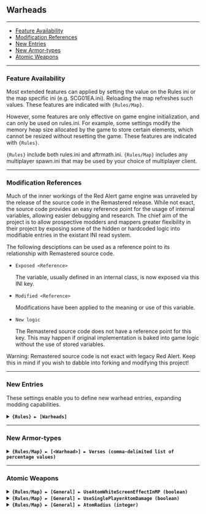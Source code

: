## Warheads

-------

 - [Feature Availability](#feature-availability)
 - [Modification References](#modification-references) 
 - [New Entries](#new-entries) 
 - [New Armor-types](#new-armor-types) 
 - [Atomic Weapons](#atomic-weapons) 

-------

### Feature Availability

Most extended features can applied by setting the value on the Rules ini or the map specific ini (e.g. SCG01EA.ini). Reloading the map refreshes such values. These features are indicated with `{Rules/Map}`.

However, some features are only effective on game engine initialization, and can only be used on rules.ini. For example, some settings modify the memory heap size allocated by the game to store certain elements, which cannot be resized without resetting the game. These features are indicated with `{Rules}`.

`{Rules}` include both rules.ini and aftrmath.ini. `{Rules/Map}` includes any multiplayer spawn.ini that may be used by your choice of multiplayer client.

-------

### Modification References

Much of the inner workings of the Red Alert game engine was unraveled by the release of the source code in the Remastered release. While not exact, the source code provides an easy reference point for the usage of internal variables, allowing easier debugging and research. The chief aim of the project is to allow prospective modders and mappers greater flexibility in their project by exposing some of the hidden or hardcoded logic into modifiable entries in the existant INI read system.

The following desciptions can be used as a reference point to its relationship with Remastered source code.

 - ```Exposed <Reference>```
   
   The variable, usually defined in an internal class, is now exposed via this INI key.

 - ```Modified <Reference>```
   
   Modifications have been applied to the meaning or use of this variable.

 - ```New logic```

   The Remastered source code does not have a reference point for this key. This may happen if original implementation is baked into game logic without the use of stored variables.

Warning: Remastered source code is not exact with legacy Red Alert. Keep this in mind if you wish to dabble into forking and modifying this project!

-------

### New Entries

These settings enable you to define new warhead entries, expanding modding capabilities.

<details>
  <summary><b><code>{Rules} ► [Warheads]</code></b></summary>

```New logic```

This section carries a zero-based list of IDs to be recognized as new Warheads.

You may then create a INI section to edit their behaviour, as you would do for any existing Warheads.

Care must be taken that the list keys follow the zero-based index exactly. Duplicate keys (e.g. two '0='), or missing keys, may crash the game at boot. The requirement for strict ordering may change in the future.

Example as follows:

**[Warheads]**\
0=SA_BIG_SPREAD\
1=HE_BIG_SPREAD

</details>

-------

### New Armor-types

<details>
  <summary><b><code>{Rules/Map} ► [&lt;Warhead&gt;] ► Verses (comma-delimited list of percentage values)</code></b></summary>
  
```Modified WarheadTypeClass->Modifier[ARMOR_COUNT]```

The number of supported types have been increased to 9, matching the first nine armortypes used in Red Alert 2. See [TechnoTypes ► New Armor-types](./technotypes.md#new-armor-types).

The first nine values will be read, to determine the warhead's effectiveness against the armortypes in order:

 > 0 = None\
 > 1 = Wood\
 > 2 = Light\
 > 3 = Heavy\
 > 4 = Concrete\
 > 5 = Flak\
 > 6 = Plate\
 > 7 = Medium\
 > 8 = Steel

Defaults to 100% for all armor types.

</details>

-------

### Atomic Weapons

<details>
  <summary><b><code>{Rules/Map} ► [General] ► UseAtomWhiteScreenEffectInMP (boolean)</code></b></summary>

```New logic (inherited from 'p' patch)```

Normally, detonating a nuke flashes a white screen in single-player maps. This is suppressed in multiplayer. Toggling this option re-enables it.

</details>

<details>
  <summary><b><code>{Rules/Map} ► [General] ► UseSinglePlayerAtomDamage (boolean)</code></b></summary>

```New logic (inherited from 'p' patch)```

Atom damage is generally reduced in multiplayer battles. Toggle this on to use singleplayer values.

</details>

<details>
  <summary><b><code>{Rules/Map} ► [General] ► AtomRadius (integer)</code></b></summary>

```New logic```

The radial range of nuclear warheards in the scenario, not including the center cell. Effectively the blast covers a square area of `AtomRadius * 2 + 1`. 

Note that due to a bug in the original game, damage decreases in strength closer to the center; the lack of smudges will become apparent above range 40.

</details>

